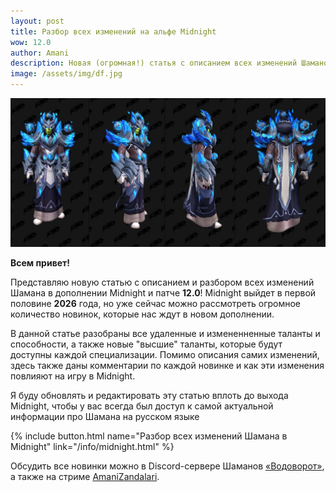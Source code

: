 ```yaml
---
layout: post
title: Разбор всех изменений на альфе Midnight
wow: 12.0
author: Amani
description: Новая (огромная!) статья с описанием всех изменений Шаманов в дополнении Midnight, с комментариями и разбором нюансов. 
image: /assets/img/df.jpg
---
```




<p align="center">
    <img src="/assets/img/mid1.jpg"> 
</p>

**Всем привет!**

Представляю новую статью с описанием и разбором всех изменений Шамана в дополнении Midnight и патче **12.0**! Midnight выйдет в первой половине **2026** года, но уже сейчас можно рассмотреть огромное количество новинок, которые нас ждут в новом дополнении.

В данной статье разобраны все удаленные и измененненные таланты и способности, а также новые "высшие" таланты, которые будут доступны каждой специализации. Помимо описания самих изменений, здесь также даны комментарии по каждой новинке и как эти изменения повлияют на игру в Midnight.

Я буду обновлять и редактировать эту статью вплоть до выхода Midnight, чтобы у вас всегда был доступ к самой актуальной информации про Шамана на русском языке

<p></p>

{% include button.html name="Разбор всех изменений Шамана в Midnight" link="/info/midnight.html" %}  

<p></p>

Обсудить все новинки можно в Discord-сервере Шаманов [«Водоворот»](https://discord.gg/vodovorot), а также на стриме [AmaniZandalari](https://www.twitch.tv/amanizandalari).

